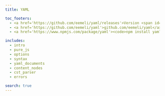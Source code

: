 ```yaml
---
title: YAML

toc_footers:
  - <a href='https://github.com/eemeli/yaml/releases'>Version <span id='version'>1.x.y</span> (changelog)</a>
  - <a href='https://github.com/eemeli/yaml'>github.com/eemeli/yaml</a>
  - <a href='https://www.npmjs.com/package/yaml'><code>npm install yaml</code></a>

includes:
  - intro
  - pure_js
  - options
  - syntax
  - yaml_documents
  - content_nodes
  - cst_parser
  - errors

search: true
---
```

